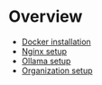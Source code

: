 # Overview

- [Docker installation](docker.md)
- [Nginx setup](nginx.md)
- [Ollama setup](ollama.md)
- [Organization setup](organization.md)
